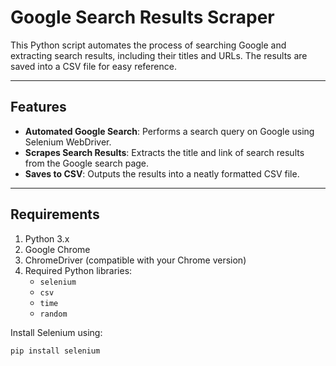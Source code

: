 # Google Search Results Scraper

This Python script automates the process of searching Google and extracting search results, including their titles and URLs. The results are saved into a CSV file for easy reference.

---

## Features
- **Automated Google Search**: Performs a search query on Google using Selenium WebDriver.
- **Scrapes Search Results**: Extracts the title and link of search results from the Google search page.
- **Saves to CSV**: Outputs the results into a neatly formatted CSV file.

---

## Requirements
1. Python 3.x
2. Google Chrome
3. ChromeDriver (compatible with your Chrome version)
4. Required Python libraries:
   - `selenium`
   - `csv`
   - `time`
   - `random`

Install Selenium using:
```bash
pip install selenium